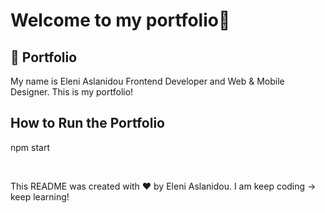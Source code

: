 # Welcome to my portfolio👋 

## 🚀 Portfolio
My name is Eleni Aslanidou Frontend Developer and Web & Mobile Designer.
This is my portfolio! 

## How to Run the Portfolio
npm start

<br />

This README was created with ❤️ by Eleni Aslanidou. 
I am keep coding -> keep learning!

